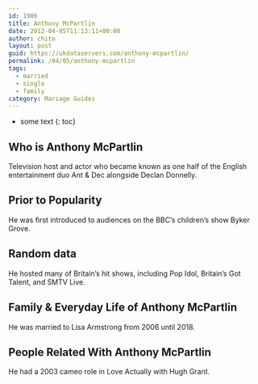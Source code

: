 ```yaml
---
id: 1906
title: Anthony McPartlin
date: 2012-04-05T11:13:11+00:00
author: chito
layout: post
guid: https://ukdataservers.com/anthony-mcpartlin/
permalink: /04/05/anthony-mcpartlin  
tags:
  - married
  - single
  - family
category: Mariage Guides
---
```


* some text
{: toc}


## Who is  Anthony McPartlin
                  
                  
                  
Television host and actor who became known as one half of the English entertainment duo Ant & Dec alongside Declan Donnelly.
                  
                
                
                
## Prior to Popularity 
                  
                  
                  
He was first introduced to audiences on the BBC&#8217;s children&#8217;s show Byker Grove. 
                  
                
                
                
## Random data 
                  
                  
                  
He hosted many of Britain&#8217;s hit shows, including Pop Idol, Britain&#8217;s Got Talent, and SMTV Live.
                  
                
                
                
## Family & Everyday Life of Anthony McPartlin
                  
                  
                  
He was married to Lisa Armstrong from 2006 until 2018. 
                  
                
                
                
## People Related With  Anthony McPartlin
                  
                  
                  
He had a 2003 cameo role in Love Actually with Hugh Grant. 
                  
                
              
            
          
          
          
    
    
  
